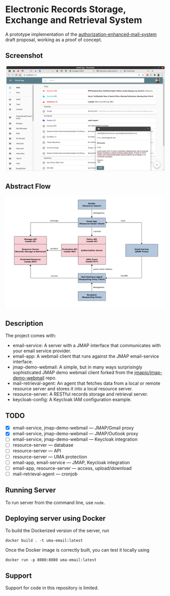 # Electronic Records Storage, Exchange and Retrieval System

A prototype implementation of the [authorization-enhanced-mail-system][1] draft proposal, working as a proof of concept.

## Screenshot

![GUI](./docs/images/gui.png)

## Abstract Flow

![Abstract Flow](./docs/images/abstract-flow.png)

## Description

The project comes with:

* email-service: A server with a JMAP interface that communicates with your email service provider.
* email-app: A webmail client that runs against the JMAP email-service interface.
* jmap-demo-webmail: A simple, but in many ways surprisingly sophisticated JMAP demo webmail client forked from the [jmapio/jmap-demo-webmail][2] repo.
* mail-retrieval-agent: An agent that fetches data from a local or remote resource server and stores it into a local resource server.
* resource-server: A RESTful records storage and retrieval server.
* keycloak-config: A Keycloak IAM configuration example.

## TODO
- [x] email-service, jmap-demo-webmail — JMAP/Gmail proxy
- [x] email-service, jmap-demo-webmail — JMAP/Outlook proxy
- [ ] email-service, jmap-demo-webmail — Keycloak integration
- [ ] resource-server — database
- [ ] resource-server — API
- [ ] resource-server — UMA protection
- [ ] email-app, email-service — JMAP, Keycloak integration
- [ ] email-app, resource-server — access, upload/download
- [ ] mail-retrieval-agent — cronjob

## Running Server

To run server from the command line, use `node`.

## Deploying server using Docker

To build the Dockerized version of the server, run

```
docker build . -t uma-email:latest
```

Once the Docker image is correctly built, you can test it locally using

```
docker run -p 8080:8080 uma-email:latest
```
## Support

Support for code in this repository is limited.

[1]: https://github.com/uma-email/proposal
[2]: https://github.com/jmapio/jmap-demo-webmail
